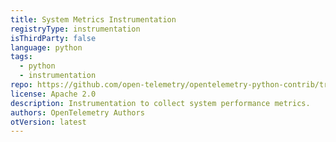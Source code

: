 ```yaml
---
title: System Metrics Instrumentation
registryType: instrumentation
isThirdParty: false
language: python
tags:
  - python
  - instrumentation
repo: https://github.com/open-telemetry/opentelemetry-python-contrib/tree/metrics/instrumentation/opentelemetry-instrumentation-system-metrics
license: Apache 2.0
description: Instrumentation to collect system performance metrics.
authors: OpenTelemetry Authors
otVersion: latest
---
```

